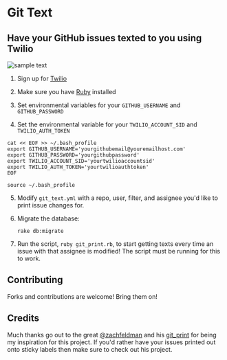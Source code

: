 # Git Text
## Have your GitHub issues texted to you using Twilio 

![sample text](http://i.imgur.com/xhOw5Ts.jpg)

1. Sign up for [Twilio](http://www.twilio.com/)

2. Make sure you have [Ruby](https://rvm.io/rvm/install) installed 

3. Set environmental variables for your `GITHUB_USERNAME` and `GITHUB_PASSWORD`

4. Set the environmental variable for your `TWILIO_ACCOUNT_SID` and `TWILIO_AUTH_TOKEN`

  ```
  cat << EOF >> ~/.bash_profile
  export GITHUB_USERNAME='yourgithubemail@youremailhost.com'
  export GITHUB_PASSWORD='yourgithubpassword'
  export TWILIO_ACCOUNT_SID='yourtwilioaccountsid'
  export TWILIO_AUTH_TOKEN='yourtwilioauthtoken'
  EOF

  source ~/.bash_profile
  ```
5. Modify `git_text.yml` with a repo, user, filter, and assignee you'd like to print issue changes for.

6. Migrate the database:

    `rake db:migrate`

7. Run the script, `ruby git_print.rb`, to start getting texts every time an issue with that assignee is modified! The script must be running for this to work.


## Contributing

Forks and contributions are welcome! Bring them on! 

## Credits

Much thanks go out to the great [@zachfeldman](http://zfeldman.com/) and his [git_print](https://github.com/zachfeldman/git_print) for being my inspiration for this project. If you'd rather have your issues printed out onto sticky labels then make sure to check out his project. 



